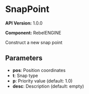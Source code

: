 # SnapPoint

**API Version:** 1.0.0

**Component:** RebelENGINE

Construct a new snap point

## Parameters

- **pos**: Position coordinates
- **t**: Snap type
- **p**: Priority value (default: 1.0)
- **desc**: Description (default: empty)

